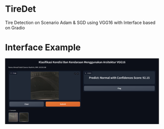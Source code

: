 # TireDet
Tire Detection on Scenario Adam &amp; SGD using VGG16 with Interface based on Gradio

# Interface Example
![](examples/interface.png)